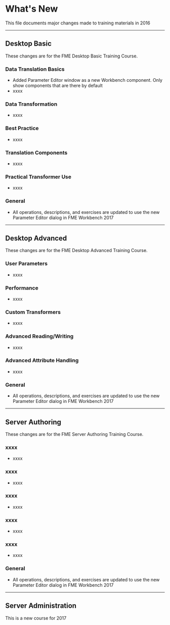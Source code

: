 # What's New #
This file documents major changes made to training materials in 2016

---

## Desktop Basic ##
These changes are for the FME Desktop Basic Training Course.

### Data Translation Basics ###
- Added Parameter Editor window as a new Workbench component. Only show components that are there by default
- xxxx

### Data Transformation ###
- xxxx

### Best Practice ###
- xxxx

### Translation Components ###
- xxxx

### Practical Transformer Use ###
- xxxx

### General ###
- All operations, descriptions, and exercises are updated to use the new Parameter Editor dialog in FME Workbench 2017

---

## Desktop Advanced ##
These changes are for the FME Desktop Advanced Training Course.

### User Parameters ###
- xxxx

### Performance ###
- xxxx

### Custom Transformers ###
- xxxx

### Advanced Reading/Writing ###
- xxxx

### Advanced Attribute Handling ###
- xxxx

### General ###
- All operations, descriptions, and exercises are updated to use the new Parameter Editor dialog in FME Workbench 2017

---

## Server Authoring ##
These changes are for the FME Server Authoring Training Course.

### xxxx ###
- xxxx

### xxxx ###
- xxxx

### xxxx ###
- xxxx

### xxxx ###
- xxxx

### xxxx ###
- xxxx

### General ###
- All operations, descriptions, and exercises are updated to use the new Parameter Editor dialog in FME Workbench 2017

---

## Server Administration ##
This is a new course for 2017